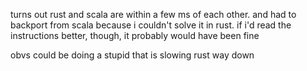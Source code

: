 turns out rust and scala are within a few ms of each
other. and had to backport from scala because i couldn't
solve it in rust. if i'd read the instructions better,
though, it probably would have been fine

obvs could be doing a stupid that is slowing rust way down
